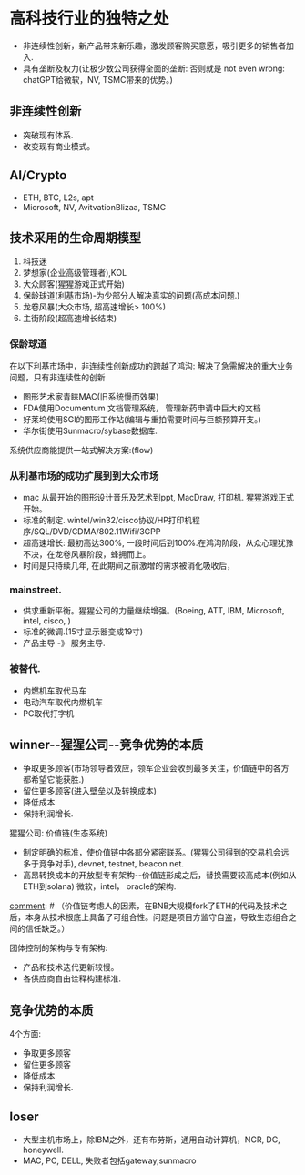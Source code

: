 # 高科技行业的独特之处
- 非连续性创新，新产品带来新乐趣，激发顾客购买意愿，吸引更多的销售者加入.
- 具有垄断及权力(让极少数公司获得全面的垄断: 否则就是 not even wrong: chatGPT给微软，NV, TSMC带来的优势。)
## 非连续性创新
- 突破现有体系.
- 改变现有商业模式。

## AI/Crypto
- ETH, BTC, L2s, apt
- Microsoft, NV, AvitvationBlizaa, TSMC


## 技术采用的生命周期模型
1. 科技迷
2. 梦想家(企业高级管理者),KOL
3. 大众顾客(猩猩游戏正式开始)
  1. 保龄球道(利基市场)-为少部分人解决真实的问题(高成本问题.)
  2. 龙卷风暴(大众市场, 超高速增长> 100%)
  3. 主街阶段(超高速增长结束)

### 保龄球道
在以下利基市场中，非连续性创新成功的跨越了鸿沟: 解决了急需解决的重大业务问题，只有非连续性的创新
- 图形艺术家青睐MAC(旧系统慢而效果)
- FDA使用Documentum 文档管理系统， 管理新药申请中巨大的文档
- 好莱坞使用SGI的图形工作站(编辑与重拍需要时间与巨额预算开支。)
- 华尔街使用Sunmacro/sybase数据库.

系统供应商能提供一站式解决方案:(flow)

### 从利基市场的成功扩展到到大众市场
- mac 从最开始的图形设计音乐及艺术到ppt, MacDraw, 打印机. 猩猩游戏正式开始。
- 标准的制定. wintel/win32/cisco协议/HP打印机程序/SQL/DVD/CDMA/802.11Wifi/3GPP
- 超高速增长: 最初高达300%, 一段时间后到100%.在鸿沟阶段，从众心理犹豫不决，在龙卷风暴阶段，蜂拥而上。
- 时间是只持续几年, 在此期间之前激增的需求被消化吸收后，

### mainstreet.
- 供求重新平衡。猩猩公司的力量继续增强。(Boeing, ATT, IBM, Microsoft, intel, cisco, )
- 标准的微调.(15寸显示器变成19寸)
- 产品主导 -》 服务主导.

### 被替代.
- 内燃机车取代马车
- 电动汽车取代内燃机车
- PC取代打字机

## winner--猩猩公司--竞争优势的本质
- 争取更多顾客(市场领导者效应，领军企业会收到最多关注，价值链中的各方都希望它能获胜.)
- 留住更多顾客(进入壁垒以及转换成本)
- 降低成本
- 保持利润增长.

猩猩公司:
价值链(生态系统)
- 制定明确的标准，使价值链中各部分紧密联系。(猩猩公司得到的交易机会远多于竞争对手), devnet, testnet, beacon net.
- 高昂转换成本的开放型专有架构--价值链形成之后，替换需要较高成本(例如从ETH到solana) 微软，intel， oracle的架构.

[comment]: # （价值链考虑人的因素，在BNB大规模fork了ETH的代码及技术之后，本身从技术根底上具备了可组合性。问题是项目方监守自盗，导致生态组合之间的信任缺乏。）

团体控制的架构与专有架构:
- 产品和技术迭代更新较慢。
- 各供应商自由诠释构建标准.


## 竞争优势的本质
4个方面:
- 争取更多顾客
- 留住更多顾客
- 降低成本
- 保持利润增长.

[comment]: # (PUA话术的一大特点就是其技术优势，以及未来潜力，完全忽略项目的当前的盈利实力，例如RNDR, 基本受众很小而且无人使用。即便未来渲染的市场多么广阔与它何干？)



## loser
- 大型主机市场上，除IBM之外，还有布劳斯，通用自动计算机，NCR, DC, honeywell.
- MAC, PC, DELL, 失败者包括gateway,sunmacro